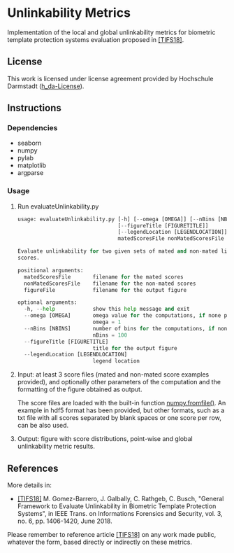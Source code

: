 # Unlinkability Metrics

Implementation of the local and global unlinkability metrics for biometric template protection systems evaluation proposed in [[TIFS18]](https://doi.org/10.1109/TIFS.2017.2788000).

## License
This work is licensed under license agreement provided by Hochschule Darmstadt ([h_da-License](/hda-license.pdf)).

## Instructions

### Dependencies
* seaborn
* numpy
* pylab
* matplotlib
* argparse

### Usage

1. Run evaluateUnlinkability.py 

	```python
	usage: evaluateUnlinkability.py [-h] [--omega [OMEGA]] [--nBins [NBINS]]
									[--figureTitle [FIGURETITLE]]
									[--legendLocation [LEGENDLOCATION]]
									matedScoresFile nonMatedScoresFile figureFile

	Evaluate unlinkability for two given sets of mated and non-mated linkage
	scores.

	positional arguments:
	  matedScoresFile       filename for the mated scores
	  nonMatedScoresFile    filename for the non-mated scores
	  figureFile            filename for the output figure

	optional arguments:
	  -h, --help            show this help message and exit
	  --omega [OMEGA]       omega value for the computations, if none provided,
							omega = 1
	  --nBins [NBINS]       number of bins for the computations, if none provided,
							nBins = 100
	  --figureTitle [FIGURETITLE]
							title for the output figure
	  --legendLocation [LEGENDLOCATION]
							legend location
	```

2. Input: at least 3 score files (mated and non-mated score examples provided), and optionally other parameters of the computation and the formatting of the figure obtained as output.

    The score files are loaded with the built-in function [numpy.fromfile()](https://docs.scipy.org/doc/numpy-1.13.0/reference/generated/numpy.fromfile.html).
    An example in hdf5 format has been provided, but other formats, such as a txt file with all scores separated by blank spaces
    or one score per row, can be also used.

3. Output: figure with score distributions, point-wise and global unlinkability metric results.

## References

More details in:

- [[TIFS18]](https://doi.org/10.1109/TIFS.2017.2788000) M. Gomez-Barrero, J. Galbally, C. Rathgeb, C. Busch, "General Framework to Evaluate Unlinkability
in Biometric Template Protection Systems", in IEEE Trans. on Informations Forensics and Security, vol. 3, no. 6, pp. 1406-1420, June 2018.

Please remember to reference article [[TIFS18]](https://doi.org/10.1109/TIFS.2017.2788000) on any work made public, whatever the form,
based directly or indirectly on these metrics.

